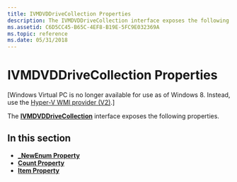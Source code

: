 ```yaml
---
title: IVMDVDDriveCollection Properties
description: The IVMDVDDriveCollection interface exposes the following properties.
ms.assetid: C6D5CC45-B65C-4EF8-B19E-5FC9E032369A
ms.topic: reference
ms.date: 05/31/2018
---
```


# IVMDVDDriveCollection Properties

\[Windows Virtual PC is no longer available for use as of Windows 8. Instead, use the [Hyper-V WMI provider (V2)](https://docs.microsoft.com/windows/desktop/HyperV_v2/windows-virtualization-portal).\]

The [**IVMDVDDriveCollection**](ivmdvddrivecollection.md) interface exposes the following properties.

## In this section

-   [**\_NewEnum Property**](ivmdvddrivecollection--newenum.md)
-   [**Count Property**](ivmdvddrivecollection-count.md)
-   [**Item Property**](ivmdvddrivecollection-item.md)

 

 




